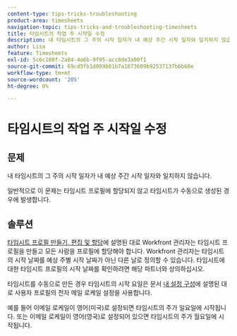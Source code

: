 ```yaml
---
content-type: tips-tricks-troubleshooting
product-area: timesheets
navigation-topic: tips-tricks-and-troubleshooting-timesheets
title: 타임시트의 작업 주 시작일 수정
description: 내 타임시트의 그 주의 시작 일자가 내 예상 주간 시작 일자와 일치하지 않습니다.
author: Lisa
feature: Timesheets
exl-id: 5c6c100f-2a04-4a6b-9f95-acc8de3a90f1
source-git-commit: 69cd5fb1d089b81b7a1673609b92537137b6b68e
workflow-type: tm+mt
source-wordcount: '205'
ht-degree: 0%

---
```


# 타임시트의 작업 주 시작일 수정

<!--Audited: 5/2025-->

## 문제

내 타임시트의 그 주의 시작 일자가 내 예상 주간 시작 일자와 일치하지 않습니다.

일반적으로 이 문제는 타임시트 프로필에 할당되지 않고 타임시트가 수동으로 생성된 경우에 발생합니다.


## 솔루션

[타임시트 프로필 만들기, 편집 및 할당](/help/quicksilver/timesheets/create-and-manage-timesheets/create-timesheet-profiles.md)에 설명된 대로 Workfront 관리자는 타임시트 프로필을 만들고 모든 사람을 프로필에 할당해야 합니다. Workfront 관리자는 타임시트의 시작 날짜를 예상 주별 시작 날짜가 아닌 다른 날로 정의할 수 있습니다. 타임시트에 대한 타임시트 프로필의 시작 날짜를 확인하려면 해당 파트너와 상의하십시오.

타임시트를 수동으로 만든 경우 타임시트의 시작 요일은 문서 [내 설정 구성](/help/quicksilver/workfront-basics/manage-your-account-and-profile/configuring-your-user-profile/configure-my-settings.md)에 설명된 대로 사용자 프로필의 전자 메일 로케일 설정을 사용합니다.

예를 들어 이메일 로케일이 영어(미국)로 설정되면 타임시트의 주가 일요일에 시작됩니다. 또는 이메일 로케일이 영어(영국)로 설정되어 있으면 타임시트의 주가 월요일에 시작됩니다.


<!--This is the old content for this article but I found this was not working this way at all, so I changed it to what it is today: 

## Problem

The start day of the week on my timesheet does not match the start day of the week that is configured on my timesheet profile (as described in [Create, edit, and assign timesheet profiles](../../timesheets/create-and-manage-timesheets/create-timesheet-profiles.md).).

## Solution

The start day of the week of a timesheet in Adobe Workfront uses the language and locale settings in your browser to determine the day of the week. Because of this, you need to update the language and locale settings for your browser. 

For example, with the browser language set to English and the locale set to United States, the week starts on Sunday. Alternatively, the browser language set to English and the locale set to United Kingdom, the start day is Monday.

This setting also affects the start day of the week in the pop-up calendars across the system.

The locale change does not affect the start day of the week on the Resource Grid (or resource grid view). The week always starts on Sunday.

Following are the directions for changing language and locale settings for various browsers that are supported with Workfront.

* **Chrome:** Copy and paste the following link into your Chrome browser: `chrome://settings/languages` then go to Languages.
* **Firefox:**Copy and paste the following link into your Firefox browser: `about:preferences#content` then go to Languages.
* **IE 11:** Tools -> Internet Options -> General -> Languages
* **Safari:** Unfortunately, Safari does not allow changing web browsing languages without also changing your entire operating system language. It is probably easier to simply install another browser like Chrome or Firefox.

-->


